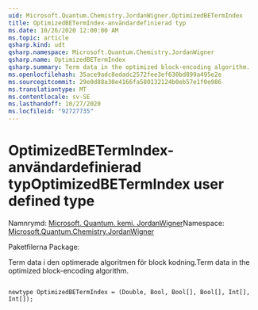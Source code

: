 ```yaml
---
uid: Microsoft.Quantum.Chemistry.JordanWigner.OptimizedBETermIndex
title: OptimizedBETermIndex-användardefinierad typ
ms.date: 10/26/2020 12:00:00 AM
ms.topic: article
qsharp.kind: udt
qsharp.namespace: Microsoft.Quantum.Chemistry.JordanWigner
qsharp.name: OptimizedBETermIndex
qsharp.summary: Term data in the optimized block-encoding algorithm.
ms.openlocfilehash: 35ace9adc8edadc2572fee3ef630bd899a495e2e
ms.sourcegitcommit: 29e0d88a30e4166fa580132124b0eb57e1f0e986
ms.translationtype: MT
ms.contentlocale: sv-SE
ms.lasthandoff: 10/27/2020
ms.locfileid: "92727735"
---
```

# <a name="optimizedbetermindex-user-defined-type"></a><span data-ttu-id="9032b-102">OptimizedBETermIndex-användardefinierad typ</span><span class="sxs-lookup"><span data-stu-id="9032b-102">OptimizedBETermIndex user defined type</span></span>

<span data-ttu-id="9032b-103">Namnrymd: [Microsoft. Quantum. kemi. JordanWigner](xref:Microsoft.Quantum.Chemistry.JordanWigner)</span><span class="sxs-lookup"><span data-stu-id="9032b-103">Namespace: [Microsoft.Quantum.Chemistry.JordanWigner](xref:Microsoft.Quantum.Chemistry.JordanWigner)</span></span>

<span data-ttu-id="9032b-104">Paketfilerna [](https://nuget.org/packages/)</span><span class="sxs-lookup"><span data-stu-id="9032b-104">Package: [](https://nuget.org/packages/)</span></span>


<span data-ttu-id="9032b-105">Term data i den optimerade algoritmen för block kodning.</span><span class="sxs-lookup"><span data-stu-id="9032b-105">Term data in the optimized block-encoding algorithm.</span></span>

```qsharp

newtype OptimizedBETermIndex = (Double, Bool, Bool[], Bool[], Int[], Int[]);
```

